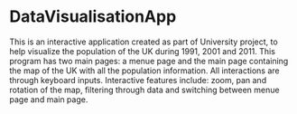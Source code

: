 # DataVisualisationApp
This is an interactive application created as part of University project, to help visualize the population of the UK during 1991, 2001 and 2011.
This program has two main pages: a menue page and the main page containing the map of the UK with all the population information.
All interactions are through keyboard inputs. 
Interactive features include: zoom, pan and rotation of the map, filtering through data and switching between menue page and main page.

